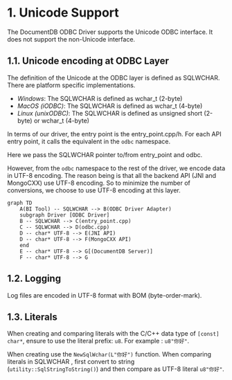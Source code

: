 ﻿# 1. Unicode Support

The DocumentDB ODBC Driver supports the Unicode ODBC interface. It does not support the non-Unicode interface.

## 1.1. Unicode encoding at ODBC Layer

The definition of the Unicode at the ODBC layer is defined as SQLWCHAR. There are platform specific implementations.

- *Windows*: The SQLWCHAR is defined as wchar_t (2-byte)
- *MacOS (iODBC)*: The SQLWCHAR is defined as wchar_t (4-byte)
- *Linux (unixODBC)*: The SQLWCHAR is defined as unsigned short (2-byte) or wchar_t (4-byte)

In terms of our driver, the entry point is the entry_point.cpp/h. For each API entry point, it calls the equivalent in the `odbc` namespace.

Here we pass the SQLWCHAR pointer to/from entry_point and odbc. 

However, from the `odbc` namespace to the rest of the driver, we encode data in UTF-8 encoding. The reason being is that all the backend API (JNI and MongoCXX) use UTF-8 encoding. So to minimize the number of conversions, we choose to use UTF-8 encoding at this layer.

```mermaid
graph TD
    A(BI Tool) -- SQLWCHAR --> B(ODBC Driver Adapter)
    subgraph Driver [ODBC Driver]
    B -- SQLWCHAR --> C(entry_point.cpp)
    C -- SQLWCHAR --> D(odbc.cpp)
    D -- char* UTF-8 --> E(JNI API)
    D -- char* UTF-8 --> F(MongoCXX API)
    end
    E -- char* UTF-8 --> G[(DocumentDB Server)]
    F -- char* UTF-8 --> G
```

## 1.2. Logging

Log files are encoded in UTF-8 format with BOM (byte-order-mark).

## 1.3. Literals

When creating and comparing literals with the C/C++ data type of `[const] char*`, ensure to use the literal prefix: `u8`. For example : `u8"你好"`.

When creating use the `NewSqlWchar(L"你好")` function. When comparing literals in SQLWCHAR , first convert to string (`utility::SqlStringToString()`) and then compare as UTF-8 literal `u8"你好"`.
